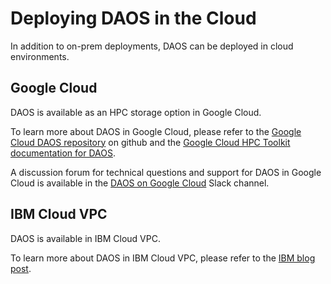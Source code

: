 # Deploying DAOS in the Cloud

In addition to on-prem deployments, DAOS can be deployed in cloud environments.

## Google Cloud

DAOS is available as an HPC storage option in Google Cloud.

To learn more about DAOS in Google Cloud, please refer to the
[Google Cloud DAOS repository](https://github.com/daos-stack/google-cloud-daos)
on github and the
[Google Cloud HPC Toolkit documentation for DAOS](https://github.com/GoogleCloudPlatform/hpc-toolkit/blob/main/community/modules/file-system/Intel-DAOS/README.md).

A discussion forum for technical questions and support
for DAOS in Google Cloud is available in the
[DAOS on Google Cloud](https://daos-stack.slack.com/archives/C03GLTLHA59)
Slack channel.

## IBM Cloud VPC

DAOS is available in IBM Cloud VPC.

To learn more about DAOS in IBM Cloud VPC, please refer to the
[IBM blog post](https://www.ibm.com/cloud/blog/daos-on-ibm-cloud-vpc).
